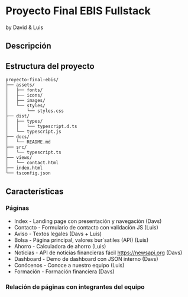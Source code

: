 # Proyecto Final EBIS Fullstack
by David & Luis

## Descripción

## Estructura del proyecto

```
proyecto-final-ebis/
├── assets/
│   ├── fonts/
│   ├── icons/
│   ├── images/
│   └── styles/
│       └── styles.css
├── dist/
│   ├── types/
│   │   └── typescript.d.ts
│   └── typescript.js
├── docs/
│   └── README.md
├── src/
│   └── typescript.ts
├── views/
│   └── contact.html
├── index.html
└── tsconfig.json
```

## Características
### Páginas
- Index - Landing page con presentación y navegación (Davs)
- Contacto - Formulario de contacto con validación JS (Luis)
- Aviso - Textos legales (Davs + Luis)
- Bolsa - Página principal, valores bur´satiles (API) (Luis)
- Ahorro - Calculadora de ahorro (Luis)
- Noticias - API de noticias financieras fácil https://newsapi.org (Davs)
- Dashboard - Demo de dashboard con JSON interno (Davs)
- Conócenos - Conoce a nuestro equipo (Luis)
- Formación - Formación financiera (Davs)
### Relación de páginas con integrantes del equipo